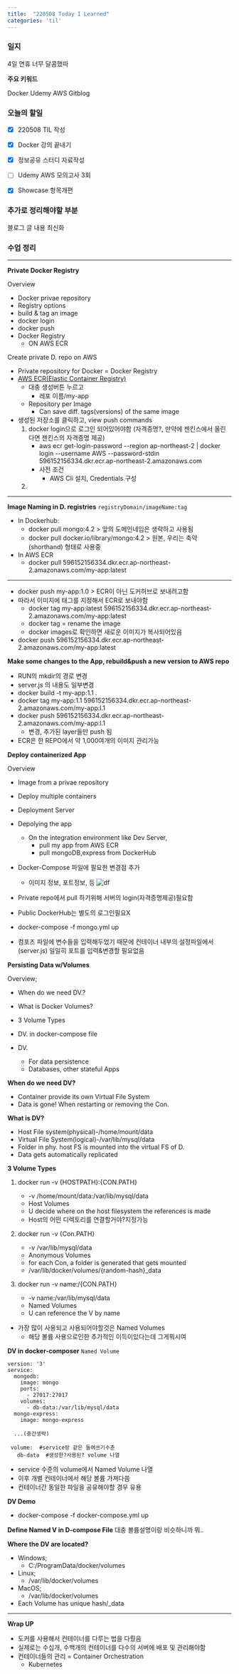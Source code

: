 ```yaml
---
title:  "220508 Today I Learned"
categories: 'til'
---
```





### 일지

4일 연휴 너무 달콤했따  

**주요 키워드**

Docker
Udemy AWS
Gitblog

### 오늘의 할일

- [x] 220508 TIL 작성
- [x] Docker 강의 끝내기
- [x] 정보공유 스터디 자료작성
- [ ] Udemy AWS 모의고사 3회
- [x] Showcase 항목개편 


### 추가로 정리해야할 부분

블로그 글 내용 최신화

### 수업 정리

---

**Private Docker Registry**

Overview  
- Docker privae repository
- Registry options
- build & tag an image
- docker login
- docker push
- Docker Registry
    - ON AWS ECR

Create private D. repo on AWS  
- Private repository for Docker = Docker Registry
- [AWS ECR(Elastic Container Registry)](https://ap-northeast-2.console.aws.amazon.com/ecr/home?region=ap-northeast-2#)
    - 대충 생성버튼 누르고
        - 레포 이름/my-app
    - Repository per Image
        - Can save diff. tags(versions) of the same image
- 생성된 저장소를 클릭하고, view push commands
    1. docker login으로 로그인 되어있어야함 (자격증명?, 만약에 젠킨스에서 올린다면 젠킨스의 자격증명 제공)
        - aws ecr get-login-password --region ap-northeast-2 | docker login --username AWS --password-stdin 596152156334.dkr.ecr.ap-northeast-2.amazonaws.com
        - 사전 조건
            - AWS Cli 설치, Credentials 구성
    2. 

---

**Image Naming in D. registries**
`registryDomain/imageName:tag`  
- In Dockerhub:
    - docker pull mongo:4.2 > 앞의 도메인네임은 생략하고 사용됨
    - docker pull docker.io/library/mongo:4.2 > 원본, 우리는 축약(shorthand) 형태로 사용중
- In AWS ECR
    - docker pull 596152156334.dkr.ecr.ap-northeast-2.amazonaws.com/my-app:latest

---

- docker push my-app:1.0 > ECR이 아닌 도커허브로 보내려고함
- 따라서 이미지에 태그를 지정해서 ECR로 보내야함
    - docker tag my-app:latest 596152156334.dkr.ecr.ap-northeast-2.amazonaws.com/my-app:latest
    - docker tag = rename the image
    - docker images로 확인하면 새로운 이미지가 복사되어있음
- docker push 596152156334.dkr.ecr.ap-northeast-2.amazonaws.com/my-app:latest

**Make some changes to the App, rebuild&push a new version to AWS repo**

- RUN의 mkdir의 경로 변경
- server.js 의 내용도 일부변경
- docker build -t my-app:1.1 .
- docker tag my-app:1.1 596152156334.dkr.ecr.ap-northeast-2.amazonaws.com/my-app:l.1
- docker push 596152156334.dkr.ecr.ap-northeast-2.amazonaws.com/my-app:l.1
    - 변경, 추가된 layer들만 push 됨
- ECR은 한 REPO에서 약 1,000여개의 이미지 관리가능

**Deploy containerized App**

Overview  
- Image from a privae repository
- Deploy multiple containers
- Deployment Server
- Depolying the app
    - On the integration environment like Dev Server,
        - pull my app from AWS ECR
        - pull mongoDB,express from DockerHub

- Docker-Compose 파일에 필요한 변경점 추가
    - 이미지 정보, 포트정보, 등
![df](/assets/til/til401.png)  

- Private repo에서 pull 하기위해 서버의 login(자격증명제공)필요함  
- Public DockerHub는 별도의 로그인필요X

- docker-compose -f mongo.yml up
- 컴포즈 파일에 변수들을 입력해두었기 때문에 컨테이너 내부의 설정파일에서 (server.js) 일일히 포트를 입력&변경할 필요없음

**Persisting Data w/Volumes**

Overview;
- When do we need DV.?
- What is Docker Volumes?
- 3 Volume Types
- DV. in docker-compose file

- DV.
    - For data persistence
    - Databases, other stateful Apps

**When do we need DV?**

- Container provide its own Virtual File System  
- Data is gone! When restarting or removing the Con.  

**What is DV?**
- Host File system(physical)-/home/mount/data
- Virtual File System(logical)-/var/lib/mysql/data
- Folder in phy. host FS is mounted into the virtual FS of D.
- Data gets automatically replicated

**3 Volume Types**

1. docker run -v {HOSTPATH}:{CON.PATH}
    - -v /home/mount/data:/var/lib/mysql/data
    - Host Volumes
    - U decide where on the host filesystem the references is made
    - Host의 어떤 디렉토리를 연결할거야?지정가능
2. docker run -v {Con.PATH}
    - -v /var/lib/mysql/data
    - Anonymous Volumes
    - for each Con, a folder is generated that gets mounted
    - /var/lib/docker/volumes/{random-hash}\_data

3. docker run -v name:/{CON.PATH}
    - -v name:/var/lib/mysql/data
    - Named Volumes
    - U can reference the V by name

- 가장 많이 사용되고 사용되어야할것은 Named Volumes
    - 해당 볼륨 사용으로인한 추가적인 이득이있다는데 그게뭐시여

**DV in docker-composer**
`Named Volume`

```
version: '3'
service:
  mongodb:
    image: mongo
    ports:
      - 27017:27017
    volumes:
      - db-data:/var/lib/mysql/data
  mongo-express:
    image: mongo-express
  
  ...(중간생략)

 volume:  #service랑 같은 들여쓰기수준
   db-data  #생성한?사용된? volume 나열
```

- service 수준의 volume에서 Named Volume 나열
- 이후 개별 컨테이너에서 해당 볼륨 가져다씀
- 컨테이너간 동일한 파일을 공유해야할 경우 유용

**DV Demo**

- docker-compose -f docker-compose.yml up

**Define Named V in D-compose File**
대충 볼륨설명이랑 비슷하니까 뭐..  

**Where the DV are located?**

- Windows;
    - C:/ProgramData/docker/volumes
- Linux;
    - /var/lib/docker/volumes
- MacOS;
    - /var/lib/docker/volumes
- Each Volume has unique hash/_data

---

**Wrap UP**

- 도커를 사용해서 컨테이너를 다루는 법을 다뤘음
- 실제로는 수십개, 수백개의 컨테이너를 다수의 서버에 배포 및 관리해야함
- 컨테이너들의 관리 = Container Orchestration
    - Kubernetes



